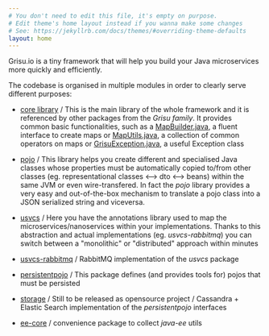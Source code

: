 ```yaml
---
# You don't need to edit this file, it's empty on purpose.
# Edit theme's home layout instead if you wanna make some changes
# See: https://jekyllrb.com/docs/themes/#overriding-theme-defaults
layout: home
---
```


Grisu.io is a tiny framework that will help you build your Java microservices more quickly and efficiently.

The codebase is organised in multiple modules in order to clearly serve different purposes:

- [core library](https://github.com/grisu-io/core) / This is the main library of the whole framework and it is referenced by other packages from the _Grisu family_. It provides common basic functionalities, such as a [MapBuilder.java](https://github.com/grisu-io/core/blob/master/src/main/java/io/grisu/core/utils/MapBuilder.java), a fluent interface to create maps or [MapUtils.java](https://github.com/grisu-io/core/blob/master/src/main/java/io/grisu/core/utils/MapUtils.java), a collection of common operators on maps or [GrisuException.java](https://github.com/grisu-io/core/blob/master/src/main/java/io/grisu/core/exceptions/GrisuException.java), a useful Exception class

- [pojo](https://github.com/grisu-io/pojo) / This library helps you create different and specialised Java classes whose properties must be automatically copied to/from other classes (eg. representational classes <--> dto <--> beans) within the same JVM or even wire-transfered. In fact the _pojo_ library provides a very easy and out-of-the-box mechanism to translate a pojo class into a JSON serialized string and viceversa.

- [usvcs](https://github.com/grisu-io/usvcs) / Here you have the annotations library used to map the microservices/nanoservices within your implementations. Thanks to this abstraction and actual implementations (eg. _usvcs-rabbitmq_) you can switch between a "monolithic" or "distributed" approach within minutes

- [usvcs-rabbitmq](https://github.com/grisu-io/usvcs-rabbitmq) / RabbitMQ implementation of the _usvcs_ package 

- [persistentpojo](https://github.com/grisu-io/persistentpojo) / This package defines (and provides tools for) pojos that must be persisted  

- [storage]() / Still to be released as opensource project / Cassandra + Elastic Search implementation of the _persistentpojo_ interfaces

- [ee-core](https://github.com/grisu-io/ee-core) / convenience package to collect _java-ee_ utils
